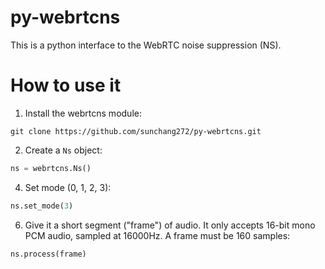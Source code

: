 # py-webrtcns
This is a python interface to the WebRTC noise suppression (NS).

# How to use it

 1. Install the webrtcns module:

```shell
git clone https://github.com/sunchang272/py-webrtcns.git
```

2. Create a ``Ns`` object:

```python
ns = webrtcns.Ns()
```

4. Set mode (0, 1, 2, 3):

```python
ns.set_mode(3)
```

6. Give it a short segment ("frame") of audio. It only accepts 16-bit mono PCM audio, sampled at 16000Hz. A frame must be 160 samples:

```python
ns.process(frame)
```
